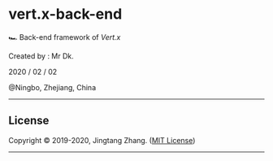 # vert.x-back-end

🏎️ Back-end framework of _Vert.x_

Created by : Mr Dk.

2020 / 02 / 02

@Ningbo, Zhejiang, China

---

## License

Copyright © 2019-2020, Jingtang Zhang. ([MIT License](LICENSE))

---

